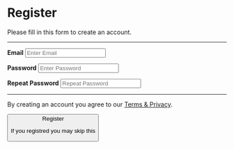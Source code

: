  <form action="action_page.php">
  <div class="container">
    <h1>Register</h1>
    <p>Please fill in this form to create an account.</p>
    <hr>

   <label for="email"><b>Email</b></label>
   <input type="text" placeholder="Enter Email" name="email" required>

   <label for="psw"><b>Password</b></label>
   <input type="password" placeholder="Enter Password" name="psw" required>

   <label for="psw-repeat"><b>Repeat Password</b></label>
   <input type="password" placeholder="Repeat Password" name="psw-repeat" required>
   <hr>

   <p>By creating an account you agree to our <a href="#">Terms & Privacy</a>.</p>
   <button type="submit" class="registerbtn">Register
   <p>If you registred you may skip this</p>
  </div>

  <div class="container signin">
  </div>
</form> 
